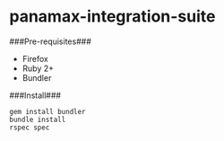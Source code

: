 panamax-integration-suite
=========================

###Pre-requisites###
* Firefox
* Ruby 2+
* Bundler

###Install###
```
gem install bundler
bundle install
rspec spec
```
